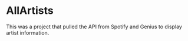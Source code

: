 # AllArtists
This was a project that pulled the API from Spotify and Genius to display artist information.
